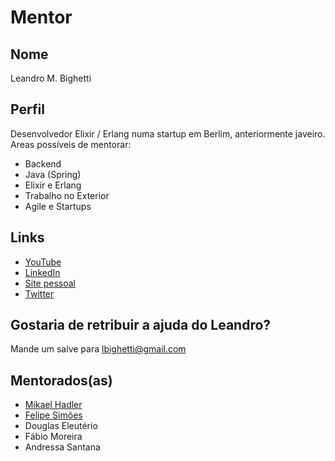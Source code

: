 # Mentor

## Nome

Leandro M. Bighetti

## Perfil

Desenvolvedor Elixir / Erlang numa startup em Berlim, anteriormente javeiro.
Areas possíveis de mentorar:

* Backend
* Java (Spring)
* Elixir e Erlang
* Trabalho no Exterior
* Agile e Startups

## Links

* [YouTube](https://www.youtube.com/c/LittleAlchemistio)
* [LinkedIn](https://www.linkedin.com/in/leandrobighetti/)
* [Site pessoal](http://littlealchemist.io)
* [Twitter](https://twitter.com/leandrobighetti)

## Gostaria de retribuir a ajuda do Leandro?

Mande um salve para lbighetti@gmail.com

## Mentorados(as)

- [Mikael Hadler](/profiles/mentors/profiles/mikaelhadler.md)
- [Felipe Simões](/profiles/pupils/profiles/felipe_simoes.md)
- Douglas Eleutério
- Fábio Moreira
- Andressa Santana
